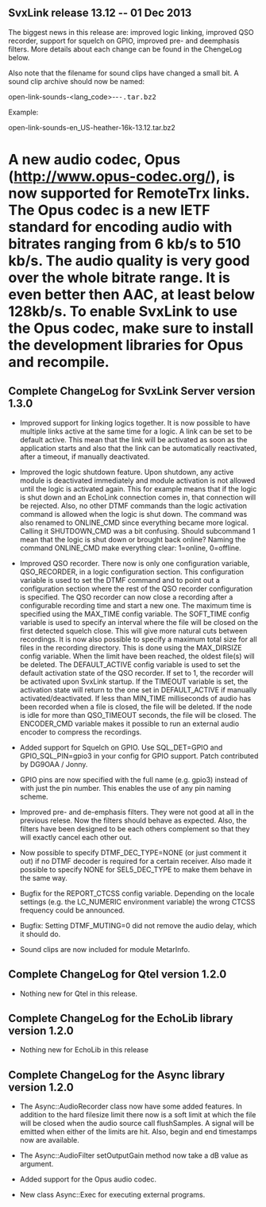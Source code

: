 SvxLink release 13.12 -- 01 Dec 2013
------------------------------------

The biggest news in this release are: improved logic linking, improved QSO
recorder, support for squelch on GPIO, improved pre- and deemphasis filters.
More details about each change can be found in the ChengeLog below.

Also note that the filename for sound clips have changed a small bit. A sound
clip archive should now be named:

open-link-sounds-<lang_code>-<voice name>-<samp rate>-<open-link ver>.tar.bz2

Example:

open-link-sounds-en_US-heather-16k-13.12.tar.bz2

A new audio codec, Opus (http://www.opus-codec.org/), is now supported for
RemoteTrx links. The Opus codec is a new IETF standard for encoding audio with
bitrates ranging from 6 kb/s to 510 kb/s. The audio quality is very good over
the whole bitrate range. It is even better then AAC, at least below 128kb/s.
To enable SvxLink to use the Opus codec, make sure to install the development
libraries for Opus and recompile.
=============================================================================

Complete ChangeLog for SvxLink Server version 1.3.0
---------------------------------------------------

* Improved support for linking logics together. It is now possible to have
  multiple links active at the same time for a logic. A link can be set to
  be default active. This mean that the link will be activated as soon as the
  application starts and also that the link can be automatically reactivated,
  after a timeout, if manually deactivated.

* Improved the logic shutdown feature. Upon shutdown, any active module is
  deactivated immediately and module activation is not allowed until
  the logic is activated again. This for example means that if the logic is
  shut down and an EchoLink connection comes in, that connection will be
  rejected. Also, no other DTMF commands than the logic activation command
  is allowed when the logic is shut down.
  The command was also renamed to ONLINE_CMD since everything became more
  logical. Calling it SHUTDOWN_CMD was a bit confusing. Should subcommand 1
  mean that the logic is shut down or brought back online?  Naming the command
  ONLINE_CMD make everything clear: 1=online, 0=offline.

* Improved QSO recorder. There now is only one configuration variable,
  QSO_RECORDER, in a logic configuration section. This configuration variable
  is used to set the DTMF command and to point out a configuration section
  where the rest of the QSO recorder configuration is specified.
  The QSO recorder can now close a recording after a configurable recording
  time and start a new one. The maximum time is specified using the MAX_TIME
  config variable. The SOFT_TIME config variable is used to specify an
  interval where the file will be closed on the first detected squelch close.
  This will give more natural cuts between recordings.
  It is now also possible to specify a maximum total size for all files in the
  recording directory. This is done using the MAX_DIRSIZE config variable.
  When the limit have been reached, the oldest file(s) will be deleted.
  The DEFAULT_ACTIVE config variable is used to set the default activation
  state of the QSO recorder. If set to 1, the recorder will be activated upon
  SvxLink startup. If the TIMEOUT variable is set, the activation state will
  return to the one set in DEFAULT_ACTIVE if manually activated/deactivated.
  If less than MIN_TIME milliseconds of audio has been recorded when a file is
  closed, the file will be deleted.
  If the node is idle for more than QSO_TIMEOUT seconds, the file will be
  closed.
  The ENCODER_CMD variable makes it possible to run an external audio
  encoder to compress the recordings.

* Added support for Squelch on GPIO. Use SQL_DET=GPIO and GPIO_SQL_PIN=gpio3
  in your config for GPIO support.
  Patch contributed by DG9OAA / Jonny.

* GPIO pins are now specified with the full name (e.g. gpio3) instead of with
  just the pin number. This enables the use of any pin naming scheme.

* Improved pre- and de-emphasis filters. They were not good at all in the
  previous relese. Now the filters should behave as expected. Also, the
  filters have been designed to be each others complement so that they will
  exactly cancel each other out.

* Now possible to specify DTMF_DEC_TYPE=NONE (or just comment it out) if no
  DTMF decoder is required for a certain receiver. Also made it possible to
  specify NONE for SEL5_DEC_TYPE to make them behave in the same way.

* Bugfix for the REPORT_CTCSS config variable. Depending on the locale
  settings (e.g. the LC_NUMERIC environment variable) the wrong CTCSS
  frequency could be announced.

* Bugfix: Setting DTMF_MUTING=0 did not remove the audio delay, which it
  should do.

* Sound clips are now included for module MetarInfo.



Complete ChangeLog for Qtel version 1.2.0
-----------------------------------------

* Nothing new for Qtel in this release.



Complete ChangeLog for the EchoLib library version 1.2.0
--------------------------------------------------------

* Nothing new for EchoLib in this release



Complete ChangeLog for the Async library version 1.2.0
------------------------------------------------------

* The Async::AudioRecorder class now have some added features. In addition to
  the hard filesize limit there now is a soft limit at which the file will be
  closed when the audio source call flushSamples. A signal will be emitted
  when either of the limits are hit. Also, begin and end timestamps now are
  available.

* The Async::AudioFilter setOutputGain method now take a dB value as argument.

* Added support for the Opus audio codec.

* New class Async::Exec for executing external programs.


